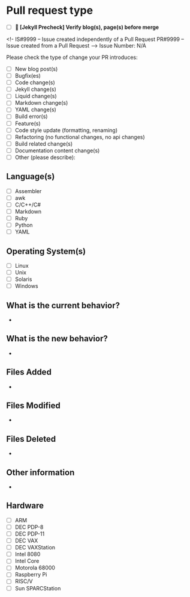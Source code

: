 <!--- Please provide a general summary of your changes in the title above -->

# Pull request type
<!-- Please try to limit your pull request to one type, submit multiple pull requests if needed -->

- [ ] **🚨 [Jekyll Precheck] Verify blog(s), page(s) before merge**

<!-
IS#9999 – Issue created independently of a Pull Request 
PR#9999 – Issue created from a Pull Request
-->
Issue Number: N/A

Please check the type of change your PR introduces:

- [ ] New blog post(s)
- [ ] Bugfix(es)
- [ ] Code change(s)
- [ ] Jekyll change(s)
- [ ] Liquid change(s)
- [ ] Markdown change(s)
- [ ] YAML change(s)
- [ ] Build error(s)
- [ ] Feature(s)
- [ ] Code style update (formatting, renaming)
- [ ] Refactoring (no functional changes, no api changes)
- [ ] Build related change(s)
- [ ] Documentation content change(s)
- [ ] Other (please describe):

## Language(s)

- [ ] Assembler
- [ ] awk
- [ ] C/C++/C#
- [ ] Markdown
- [ ] Ruby
- [ ] Python
- [ ] YAML

## Operating System(s)

- [ ] Linux
- [ ] Unix
- [ ] Solaris
- [ ] Windows

## What is the current behavior?
<!-- Please describe the current behavior that you are modifying, or link to a relevant issue -->

- 

## What is the new behavior?
<!-- Please describe the behavior or changes that are being added by this PR -->

- 

## Files Added

- 

## Files Modified

- 

## Files Deleted

- 

## Other information
<!-- Any other information that is important to this PR such as screenshots of how the component looks before and after the change -->

- 

## Hardware

- [ ] ARM
- [ ] DEC PDP-8
- [ ] DEC PDP-11
- [ ] DEC VAX
- [ ] DEC VAXStation
- [ ] Intel 8080
- [ ] Intel Core
- [ ] Motorola 68000
- [ ] Raspberry Pi
- [ ] RISC/V
- [ ] Sun SPARCStation
